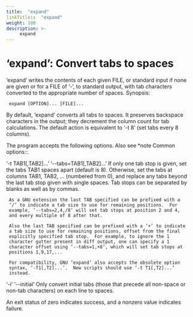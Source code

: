 ```yaml
---
title:  "expand"
linkTitle::  "expand"
weight: 100
description: >-
     expand
---
```


# ‘expand’: Convert tabs to spaces

‘expand’ writes the contents of each given FILE, or standard input if
none are given or for a FILE of ‘-’, to standard output, with tab
characters converted to the appropriate number of spaces.
Synopsis:

``` 
 expand [OPTION]... [FILE]...
```

By default, ‘expand’ converts all tabs to spaces. It preserves backspace
characters in the output; they decrement the column count for tab
calculations. The default action is equivalent to ‘-t 8’ (set tabs every
8 columns).

The program accepts the following options. Also see \*note Common
options::.

‘-t TAB1\[,TAB2\]...’ ‘--tabs=TAB1\[,TAB2\]...’ If only one tab stop is
given, set the tabs TAB1 spaces apart (default is 8). Otherwise, set the
tabs at columns TAB1, TAB2, ... (numbered from 0), and replace any tabs
beyond the last tab stop given with single spaces. Tab stops can be
separated by blanks as well as by commas.

``` 
 As a GNU extension the last TAB specified can be prefixed with a
 ‘/’ to indicate a tab size to use for remaining positions.  For
 example, ‘--tabs=2,4,/8’ will set tab stops at position 2 and 4,
 and every multiple of 8 after that.

 Also the last TAB specified can be prefixed with a ‘+’ to indicate
 a tab size to use for remaining positions, offset from the final
 explicitly specified tab stop.  For example, to ignore the 1
 character gutter present in diff output, one can specify a 1
 character offset using ‘--tabs=1,+8’, which will set tab stops at
 positions 1,9,17,...

 For compatibility, GNU ‘expand’ also accepts the obsolete option
 syntax, ‘-T1[,T2]...’.  New scripts should use ‘-t T1[,T2]...’
 instead.
```

‘-i’ ‘--initial’ Only convert initial tabs (those that precede all
non-space or non-tab characters) on each line to spaces.

An exit status of zero indicates success, and a nonzero value indicates
failure.
